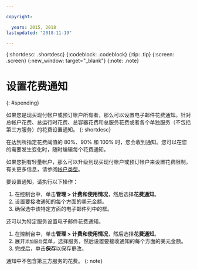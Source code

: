 ```yaml
---

copyright:

  years: 2015, 2018
lastupdated: "2018-11-19"

---
```


{:shortdesc: .shortdesc}
{:codeblock: .codeblock}
{:tip: .tip}
{:screen: .screen}
{:new_window: target="_blank"}
{:note: .note}

# 设置花费通知
{: #spending}

如果您是现买现付帐户或预订帐户所有者，那么可以设置电子邮件花费通知。针对总帐户花费、总运行时花费、总容器花费和总服务花费或者各个单独服务（不包括第三方服务）的花费设置通知。
{: shortdesc}

在达到所指定花费阈值的 80%、90% 和 100% 时，您会收到通知。您可以在您的需要发生变化时，随时编辑每个花费通知。

如果您拥有轻量帐户，那么可以升级到现买现付帐户或预订帐户来设置花费限制。有关更多信息，请参阅[帐户类型](/docs/account/index.html#accounts)。

要设置通知，请执行以下操作： 

1. 在控制台中，单击**管理 > 计费和使用情况**，然后选择**花费通知**。 
2. 设置要接收通知的每个方面的美元金额。 
3. 确保选中该特定方面的电子邮件列中的框。 

还可以为特定服务设置电子邮件花费通知。 

1. 在控制台中，单击**管理 > 计费和使用情况**，然后选择**花费通知**。 
2. 展开`添加服务`菜单，选择服务，然后设置要接收通知的每个方面的美元金额。
3. 完成后，单击**保存**以保存更改。 

通知中不包含第三方服务的花费。
{: note}


 
